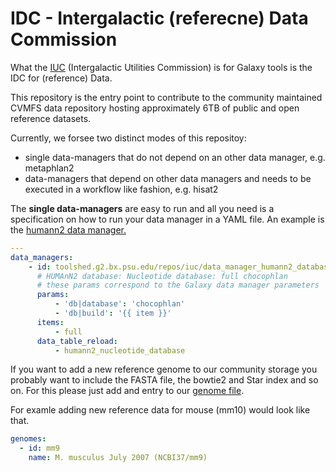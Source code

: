 # IDC - Intergalactic (referecne) Data Commission

What the [IUC](https://github.com/galaxyproject/tools-iuc) (Intergalactic Utilities Commission) is for Galaxy tools is the IDC for (reference) Data.

This repository is the entry point to contribute to the community maintained CVMFS data repository hosting approximately 6TB of public and open reference datasets.

Currently, we forsee two distinct modes of this repositoy:

  * single data-managers that do not depend on an other data manager, e.g. metaphlan2
  * data-managers that depend on other data managers and needs to be executed in a workflow like fashion, e.g. hisat2

The **single data-managers** are easy to run and all you need is a specification on how to run your data manager in a YAML file.
An example is the [humann2 data manager.](https://github.com/bgruening/idc/blob/master/data-managers/humann2_download/chocophlan_full.yaml)

```yaml
---
data_managers:
    - id: toolshed.g2.bx.psu.edu/repos/iuc/data_manager_humann2_database_downloader/data_manager_humann2_download/0.9.9
      # HUMAnN2 database: Nucleotide database: full chocophlan
      # these params correspond to the Galaxy data manager parameters
      params:
          - 'db|database': 'chocophlan'
          - 'db|build': '{{ item }}'
      items:
          - full
      data_table_reload:
          - humann2_nucleotide_database
```

If you want to add a new reference genome to our community storage you probably want to include the FASTA file, the bowtie2 and Star index and so on. For this please just add and entry to our [genome file](https://github.com/bgruening/idc/blob/master/idc-workflows/ngs_genomes.yaml).

For examle adding new reference data for mouse (mm10) would look like that.

```yaml
genomes:
  - id: mm9
    name: M. musculus July 2007 (NCBI37/mm9)
```
